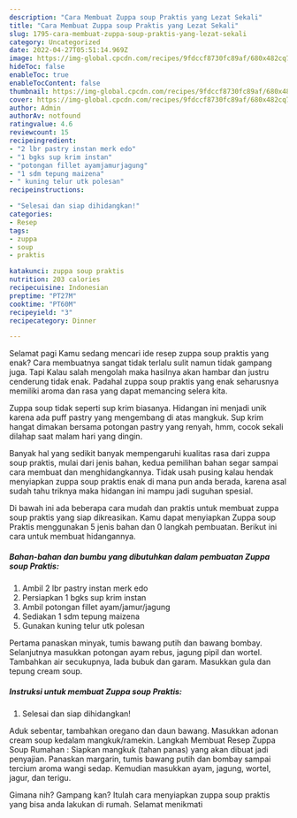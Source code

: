 ```yaml
---
description: "Cara Membuat Zuppa soup Praktis yang Lezat Sekali"
title: "Cara Membuat Zuppa soup Praktis yang Lezat Sekali"
slug: 1795-cara-membuat-zuppa-soup-praktis-yang-lezat-sekali
category: Uncategorized
date: 2022-04-27T05:51:14.969Z
image: https://img-global.cpcdn.com/recipes/9fdccf8730fc89af/680x482cq70/zuppa-soup-praktis-foto-resep-utama.jpg
hideToc: false
enableToc: true
enableTocContent: false
thumbnail: https://img-global.cpcdn.com/recipes/9fdccf8730fc89af/680x482cq70/zuppa-soup-praktis-foto-resep-utama.jpg
cover: https://img-global.cpcdn.com/recipes/9fdccf8730fc89af/680x482cq70/zuppa-soup-praktis-foto-resep-utama.jpg
author: Admin
authorAv: notfound
ratingvalue: 4.6
reviewcount: 15
recipeingredient:
- "2 lbr pastry instan merk edo"
- "1 bgks sup krim instan"
- "potongan fillet ayamjamurjagung"
- "1 sdm tepung maizena"
- " kuning telur utk polesan"
recipeinstructions:

- "Selesai dan siap dihidangkan!"
categories:
- Resep
tags:
- zuppa
- soup
- praktis

katakunci: zuppa soup praktis 
nutrition: 203 calories
recipecuisine: Indonesian
preptime: "PT27M"
cooktime: "PT60M"
recipeyield: "3"
recipecategory: Dinner

---
```



Selamat pagi Kamu sedang mencari ide resep zuppa soup praktis yang enak? Cara membuatnya sangat tidak terlalu sulit namun tidak gampang juga. Tapi Kalau salah mengolah maka hasilnya akan hambar dan justru cenderung tidak enak. Padahal zuppa soup praktis yang enak seharusnya memiliki aroma dan rasa yang dapat memancing selera kita.


Zuppa soup tidak seperti sup krim biasanya. Hidangan ini menjadi unik karena ada puff pastry yang mengembang di atas mangkuk. Sup krim hangat dimakan bersama potongan pastry yang renyah, hmm, cocok sekali dilahap saat malam hari yang dingin.

Banyak hal yang sedikit banyak mempengaruhi kualitas rasa dari zuppa soup praktis, mulai dari jenis bahan, kedua pemilihan bahan segar sampai cara membuat dan menghidangkannya. Tidak usah pusing kalau hendak menyiapkan zuppa soup praktis enak di mana pun anda berada, karena asal sudah tahu triknya maka hidangan ini mampu jadi suguhan spesial.


Di bawah ini ada beberapa cara mudah dan praktis untuk membuat zuppa soup praktis yang siap dikreasikan. Kamu dapat menyiapkan Zuppa soup Praktis menggunakan 5 jenis bahan dan 0 langkah pembuatan. Berikut ini cara untuk membuat hidangannya.

<!--inarticleads1-->

##### Bahan-bahan dan bumbu yang dibutuhkan dalam pembuatan Zuppa soup Praktis:

1. Ambil 2 lbr pastry instan merk edo
1. Persiapkan 1 bgks sup krim instan
1. Ambil potongan fillet ayam/jamur/jagung
1. Sediakan 1 sdm tepung maizena
1. Gunakan  kuning telur utk polesan


Pertama panaskan minyak, tumis bawang putih dan bawang bombay. Selanjutnya masukkan potongan ayam rebus, jagung pipil dan wortel. Tambahkan air secukupnya, lada bubuk dan garam. Masukkan gula dan tepung cream soup. 

<!--inarticleads2-->

##### Instruksi untuk membuat Zuppa soup Praktis:


1. Selesai dan siap dihidangkan!

Aduk sebentar, tambahkan oregano dan daun bawang. Masukkan adonan cream soup kedalam mangkuk/ramekin. Langkah Membuat Resep Zuppa Soup Rumahan : Siapkan mangkuk (tahan panas) yang akan dibuat jadi penyajian. Panaskan margarin, tumis bawang putih dan bombay sampai tercium aroma wangi sedap. Kemudian masukkan ayam, jagung, wortel, jagur, dan terigu. 

Gimana nih? Gampang kan? Itulah cara menyiapkan zuppa soup praktis yang bisa anda lakukan di rumah. Selamat menikmati
